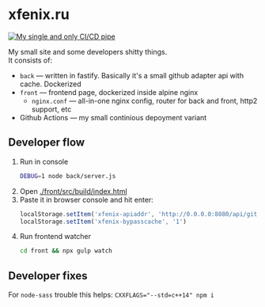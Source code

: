 xfenix.ru
==
[![My single and only CI/CD pipe](https://github.com/xfenix/xfenix.ru/actions/workflows/dockerized-v2.yml/badge.svg)](https://github.com/xfenix/xfenix.ru/actions/workflows/dockerized-v2.yml)  

My small site and some developers shitty things.  
It consists of:
* `back` — written in fastify. Basically it's a small github adapter api with cache. Dockerized
* `front` — frontend page, dockerized inside alpine nginx
    * `nginx.conf` — all-in-one nginx config, router for back and front, http2 support, etc
* Github Actions — my small continious depoyment variant

## Developer flow
1. Run in console
    ```bash
    DEBUG=1 node back/server.js
    ```
1. Open [./front/src/build/index.html](./front/src/build/index.html)
1. Paste it in browser console and hit enter:
    ```javascript
    localStorage.setItem('xfenix-apiaddr', 'http://0.0.0.0:8080/api/githubrepos/')
    localStorage.setItem('xfenix-bypasscache', '1')
    ```
1. Run frontend watcher 
    ```bash
    cd front && npx gulp watch
    ```

## Developer fixes
For `node-sass` trouble this helps: `CXXFLAGS="--std=c++14" npm i`
